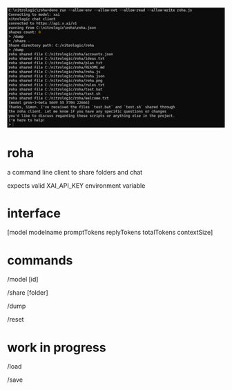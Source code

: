 ![roha session](media/roha2.png)

# roha

a command line client to share folders and chat

expects valid XAI_API_KEY environment variable

# interface

[model modelname promptTokens replyTokens totalTokens contextSize]

# commands

/model [id]

/share [folder]

/dump

/reset

# work in progress

/load

/save

